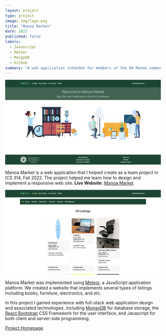```yaml
---
layout: project
type: project
image: img/logo.png
title: "Manoa Market"
date: 2022
published: false
labels:
  - Javascript
  - Meteor
  - MongoDB
  - GitHub
summary: "A web application intended for members of the UH Manoa community to buy/sell/trade items that my team developed in ICS 314."
---
```


<img class="img-fluid" src="../img/homepage.png">

Manoa Market is a web application that I helped create as a team project in ICS 314, Fall 2022. The project helped me learn how to design and implement a responsive web site. <strong>Live Website:</strong> <a href="http://137.184.236.187/">Manoa Market</a>

<img class="img-fluid" src="../img/listings.png">
 
Manoa Market was implemented using [Meteor](http://meteor.com), a JavaScript application platform. We created a website that implements several types of listings including books, furniture, electronics, and etc.

In this project I gained experience with full-stack web application design and associated technologies, including [MongoDB](http://mongodb.com) for database storage, the [React Bootstrap](https://react-bootstrap.netlify.app/getting-started/introduction) CSS Framework for the user interface, and Javascript for both client and server-side programming. 

<a href="https://manoa-market.github.io/">Project Homepage</a>
